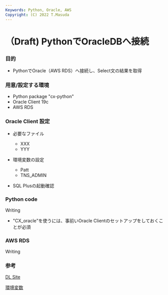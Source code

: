 ```yaml
---
Keywords: Python, Oracle, AWS
Copyright: (C) 2022 T.Masuda
---
```


# （Draft) PythonでOracleDBへ接続

### 目的

* PythonでOracle（AWS RDS）へ接続し、Select文の結果を取得

### 用意/設定する環境

* Python package "cx-python" 
* Oracle Client 19c 
* AWS RDS

### Oracle Client 設定

* 必要なファイル
  * XXX
  * YYY

* 環境変数の設定
  * Patt
  * TNS_ADMIN

* SQL Plusの起動確認

### Python code

Writing

* "CX_oracle"を使うには、事前いOracle Clientのセットアップをしておくことが必須

### AWS RDS

Writing


### 参考

[DL Site](https://www.oracle.com/database/technologies/instant-client/winx64-64-downloads.html)

[環境変数](https://onl.la/7bfQmsx)
